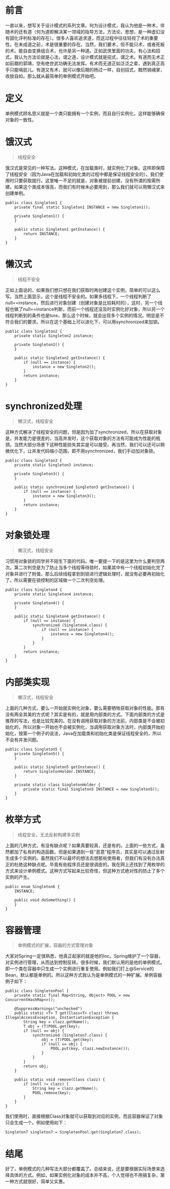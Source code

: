 # 前言
一直以来，想写关于设计模式的系列文章。何为设计模式，我认为他是一种术，伴随术的还有道（何为道即解决某一领域的指导方法，方法论，思想，是一种虚幻没有固化评判标准的存在）。很多人喜欢追求道，而这过程中往往轻视了术的重要性。在未成道之前，术是很重要的存在。当然，我们要术，但不能只术，或者死板的术。能自由变换组合术，也许是另一种道。正如武侠里面的功夫，有心法和招式。我认为方法论就是心法，谓之道，设计模式就是招式，谓之术。有道而无术正如前期的郭靖，空有绝世武功确无法发挥。有术而无道正如泛泛之辈，遇到真正高手只能嗝屁儿。有道又有术，就可以像后期的杨过一样，自创招式，黯然销魂掌，收放自如。那么就从最简单的单例模式开始吧。

# 定义
单例模式顾名思义就是一个类只能拥有一个实例，而且自行实例化，这样能够确保对象的一致性。

# 饿汉式

> 线程安全

饿汉式是常见的一种写法。这种模式，在加载类时，就实例化了对象。这样即保障了线程安全（因为Java在加载和初始化类的过程中都是保证线程安全的）。我们使用时只要获取就行。这里唯一不足的就是，对象被提前创建，没有所谓的按需所建。如果这个类成本很高，而我们有时候未必要用到，那么我们就可以用懒汉式来创建单例。

```
public class Singleton1 {
    private final static Singleton1 INSTANCE = new Singleton1();

    private Singleton1() {
    }

    public static Singleton1 getInstance() {
        return INSTANCE;
    }
}
```

# 懒汉式

> 线程不安全

正如上面说的，如果我们想只想在我们获取时再创建这个实例，简单的可以这么写。当然上面显示，这个是线程不安全的。如果多线程下，一个线程判断了null==instance，然后进行对象创建（创建对象是比较耗时的），这时，另一个线程也做了null==instance判断，而前一个线程还没及时实例化好对象，所以另一个线程判断到的条件也是ture，那么这个时候，就会出现多个实例的情况。明显是不符合我们的要求。所以在这个基础上可以进化下，可以用synchronized来加锁。
```
public class Singleton2 {
    private static Singleton2 instance;

    private Singleton2() {
    }

    public static Singleton2 getInstance() {
        if (null == instance) {
            instance = new Singleton2();
        }
        return instance;
    }
}
```
# synchronized处理

> 懒汉式，线程安全

这种方式解决了线程安全的问题，但是因为加了synchronized，所以在获取对象是，并发能力是很差的，当高并发时，这个获取对象的方法有可能成为性能的瓶颈。当然大部分场景下这种性能损失其实是可以接受。再当然，我们可以还可以稍微优化下，让并发代码缩小范围，即不用synchronized，我们手动加对象锁。
```
public class Singleton3 {
    private static Singleton3 instance;

    private Singleton3() {
    }

    public static synchronized Singleton3 getInstance() {
        if (null == instance) {
            instance = new Singleton3();
        }
        return instance;
    }
}
```

# 对象锁处理

> 懒汉式，线程安全

习惯用对象锁的同学并不陌生下面的代码。唯一要提一下的是这里为什么要判空两次。第二次判空是为了防止当多个线程等待锁时，如果其中有一个线程初始化完了对象并进行了附值，那么后续线程拿到到锁进行逻辑处理时，就没有必要再初始化了。所以需要在锁控制的区域做一个二次判空处理。
```
public class Singleton4 {
    private static Singleton4 instance;

    private Singleton4() {
    }

    public static Singleton4 getInstance() {
        if (null == instance) {
            synchronized (Singleton4.class) {
                if (null == instance) {
                    instance = new Singleton4();
                }
            }
        }
        return instance;
    }
}
```

# 内部类实现

> 懒汉式，线程安全

上面的几种方式，要么一开始就实例化对象，要么需要牺牲获取对象的性能。那有没有两全其美的方式呢？其实是有的，就是用内部类的方式。下面内部类的方式是推荐的写法，也是比较完美的。在没有调用获取对象的方法前，内部类是不会被初始化的，所以对象一开始也不会被实例化，当调用获取对象方法时，内部类开始初始化，按第一个例子的说法，Java在加载类和初始化类是保证线程安全的，所以不会有并发问题。
```
public class Singleton5 {
    private Singleton5() {
    }

    public static Singleton5 getInstance() {
        return SingletonHolder.INSTANCE;
    }

    private static class SingletonHolder {
        private static final Singleton5 INSTANCE = new Singleton5();
    }
}
```

# 枚举方式

> 线程安全，无法反射构建多实例

上面的几种方式，有没有缺点呢？如果真要较真，还是有的。上面的一些方式，虽然都加了私有的构造函数。但是如果遇到一些"恶意"程序员，其实是可以通过反射生成多个实例的。虽然我们不以最坏的想法去想那些使用者，但我们有没有办法真正的杜绝这种缺点呢。毕竟有些程序员还是很调皮的。我在网上还找到了用枚举的方式来设计单例模式。这种方式写起来比较奇怪，但这种方式绝对性的防止了多个实例的产生。
```
public enum Singleton6 {
    INSTANCE;

    public void doSomething() {
    }
}
```
# 容器管理

> 单例模式的扩展，容器的方式管理对象

大家对Spring一定很熟悉，他真正起家的就是他的Ioc。Spring维护了一个容器，对实例进行管理，从而达到控制反转。很多时候，我们默认用的是他的单例模式。即一个类在容器中只生成一个实例进行重复使用。例如我们打上@Service的Bean，默认都是单例的。所以这种方式我认为是单例模式的一种扩展。单例容器例子如下：
```
public class SingletonPool {
    private static final Map<String, Object> POOL = new ConcurrentHashMap<>();

    @SuppressWarnings("unchecked")
    public static <T> T get(Class<T> clazz) throws IllegalAccessException, InstantiationException {
        String key = clazz.getName();
        T obj = (T)POOL.get(key);
        if (null == obj) {
            synchronized (Singleton7.class) {
                obj = (T)POOL.get(key);
                if (null == obj) {
                    POOL.put(key, clazz.newInstance());
                }
            }
        }
        return obj;
    }

    public static void remove(Class clazz) {
        if (null != clazz) {
            String key = clazz.getName();
            POOL.remove(key);
        }
    }
}
```
我们使用时，直接根据Class对象就可以获取到对应的实例，而且容器保证了对象只会生成一个。例如使用如下：
```
Singleton7 singleton7 = SingletonPool.get(Singleton7.class);
```

# 结尾
好了，单例模式的几种写法大部分都覆盖了。总结来说，还是要根据实际场景来选择具体的方式。例如，如果实例化对象的成本并不高，个人觉得也不用搞复杂，第一种方式就很好，简单又实惠。
